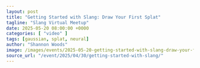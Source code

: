```yaml
---
layout: post
title: "Getting Started with Slang: Draw Your First Splat"
tagline: "Slang Virtual Meetup"
date: 2025-05-20 08:00:00 +0000
categories: [ "video" ]
tags: [gaussian, splat, neural]
author: "Shannon Woods"
image: /images/events/2025-05-20-getting-started-with-slang-draw-your-first-splat.webp
source_url: "/event/2025/04/30/getting-started-with-slang/" 
---
```

